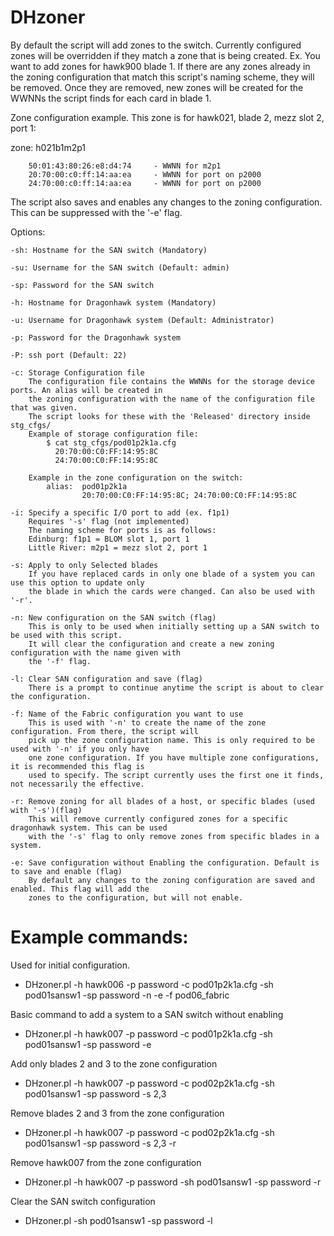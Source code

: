 # DHzoner

By default the script will add zones to the switch. Currently configured zones will be overridden if they match a zone that is being created.
Ex. You want to add zones for hawk900 blade 1. If there are any zones already in the zoning configuration that match this script's naming scheme, they will be removed. Once they are removed, new zones will be created for the WWNNs the script finds for each card in blade 1.

Zone configuration example. This zone is for hawk021, blade 2, mezz slot 2, port 1:

zone: h021b1m2p1	

		50:01:43:80:26:e8:d4:74		- WWNN for m2p1
		20:70:00:c0:ff:14:aa:ea		- WWNN for port on p2000
		24:70:00:c0:ff:14:aa:ea		- WWNN for port on p2000

The script also saves and enables any changes to the zoning configuration. This can be suppressed with the '-e' flag.

Options:
	
	-sh: Hostname for the SAN switch (Mandatory)
	
	-su: Username for the SAN switch (Default: admin)
	
	-sp: Password for the SAN switch
	
	-h: Hostname for Dragonhawk system (Mandatory)
		
	-u: Username for Dragonhawk system (Default: Administrator)
		
	-p: Password for the Dragonhawk system
		
	-P: ssh port (Default: 22)
	
	-c: Storage Configuration file
		The configuration file contains the WWNNs for the storage device ports. An alias will be created in
		the zoning configuration with the name of the configuration file that was given.
		The script looks for these with the 'Released' directory inside stg_cfgs/
		Example of storage configuration file:
			$ cat stg_cfgs/pod01p2k1a.cfg 
			  20:70:00:C0:FF:14:95:8C
			  24:70:00:C0:FF:14:95:8C
		
		Example in the zone configuration on the switch:
			alias:	pod01p2k1a	
					20:70:00:C0:FF:14:95:8C; 24:70:00:C0:FF:14:95:8C
		
	-i: Specify a specific I/O port to add (ex. f1p1)
		Requires '-s' flag (not implemented)
		The naming scheme for ports is as follows:
		Edinburg: f1p1 = BLOM slot 1, port 1
		Little River: m2p1 = mezz slot 2, port 1
	
	-s: Apply to only Selected blades
		If you have replaced cards in only one blade of a system you can use this option to update only
		the blade in which the cards were changed. Can also be used with '-r'.
		
	-n: New configuration on the SAN switch (flag)
		This is only to be used when initially setting up a SAN switch to be used with this script.
		It will clear the configuration and create a new zoning configuration with the name given with
		the '-f' flag.
		
	-l: Clear SAN configuration and save (flag)
		There is a prompt to continue anytime the script is about to clear the configuration.
	
	-f: Name of the Fabric configuration you want to use
		This is used with '-n' to create the name of the zone configuration. From there, the script will 
		pick up the zone configuration name. This is only required to be used with '-n' if you only have 
		one zone configuration. If you have multiple zone configurations, it is recommended this flag is 
		used to specify. The script currently uses the first one it finds, not necessarily the effective. 
			
	-r: Remove zoning for all blades of a host, or specific blades (used with '-s')(flag)
		This will remove currently configured zones for a specific dragonhawk system. This can be used
		with the '-s' flag to only remove zones from specific blades in a system.
	
	-e: Save configuration without Enabling the configuration. Default is to save and enable (flag)
		By default any changes to the zoning configuration are saved and enabled. This flag will add the 
		zones to the configuration, but will not enable.
		
		
# Example commands:

Used for initial configuration. 

- DHzoner.pl -h hawk006 -p password -c pod01p2k1a.cfg -sh pod01sansw1 -sp password -n -e -f pod06_fabric		

Basic command to add a system to a SAN switch without enabling

- DHzoner.pl -h hawk007 -p password -c pod01p2k1a.cfg -sh pod01sansw1 -sp password -e

Add only blades 2 and 3 to the zone configuration

- DHzoner.pl -h hawk007 -p password -c pod02p2k1a.cfg -sh pod01sansw1 -sp password -s 2,3

Remove blades 2 and 3 from the zone configuration

- DHzoner.pl -h hawk007 -p password -c pod02p2k1a.cfg -sh pod01sansw1 -sp password -s 2,3 -r

Remove hawk007 from the zone configuration

- DHzoner.pl -h hawk007 -p password -sh pod01sansw1 -sp password -r

Clear the SAN switch configuration

- DHzoner.pl -sh pod01sansw1 -sp password -l
